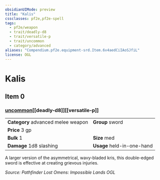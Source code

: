 ```yaml
---
obsidianUIMode: preview
title: "Kalis"
cssclasses: pf2e,pf2e-spell
tags:
  - pf2e/weapon
  - trait/deadly-d8
  - trait/versatile-p
  - trait/uncommon
  - category/advanced
aliases: "Compendium.pf2e.equipment-srd.Item.6v4aedCiIAoSJfiL"
license: OGL
---
```

# Kalis
## Item 0
### [uncommon](uncommon "Uncommon Rarity Trait")[[deadly-d8]][[versatile-p]]

|  |  |
| -- | -- |
| **Category** advanced melee weapon | **Group** sword |
| **Price** 3 gp |  |
| **Bulk** 1 | **Size** med |
| **Damage** 1d8 slashing  | **Usage** held-in-one-hand |



A larger version of the asymmetrical, wavy-bladed kris, this double-edged sword is effective at creating grievous injuries.

*Source: Pathfinder Lost Omens: Impossible Lands*
*OGL*